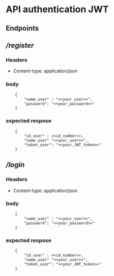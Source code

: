 # API authentication JWT

## Endpoints

## */register* 
### Headers
- Content-type: application/json
### body
        {
            "name_user" : "<<your_user>>",
            "password": "<<your_password>>"
        }

### expected respose
        {
            "id_user" : <<id_number>>, 
            "name_user" "<<your_user>>", 
            "token_user": "<<your_JWT_token>>"
        }

## */login* 
### Headers
- Content-type: application/json
### body
        {
            "name_user" : "<<your_user>>",
            "password": "<<your_password>>"
        }

### expected respose
        {
            "id_user" : <<id_number>>, 
            "name_user" "<<your_user>>", 
            "token_user": "<<your_JWT_token>>"
        }


